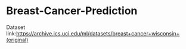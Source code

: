 # Breast-Cancer-Prediction
Dataset link:https://archive.ics.uci.edu/ml/datasets/breast+cancer+wisconsin+(original)
